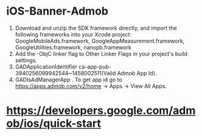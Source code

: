 # iOS-Banner-Admob
1. Download and unzip the SDK framework directly, and import the following frameworks into your Xcode project:
    GoogleMobileAds.framework,
    GoogleAppMeasurement.framework,
    GoogleUtilities.framework,
    nanopb.framework
2. Add the -ObjC linker flag to Other Linker Flags in your project's build settings.
3. <key>GADApplicationIdentifier</key>
   <string>ca-app-pub-3940256099942544~1458002511(Valid Admob App Id)</string>.
4. <key>GADIsAdManagerApp</key>
   <Bool><Yes/></Bool>.
To get app id go to https://apps.admob.com/v2/home -> Apps -> View All Apps.

# https://developers.google.com/admob/ios/quick-start

